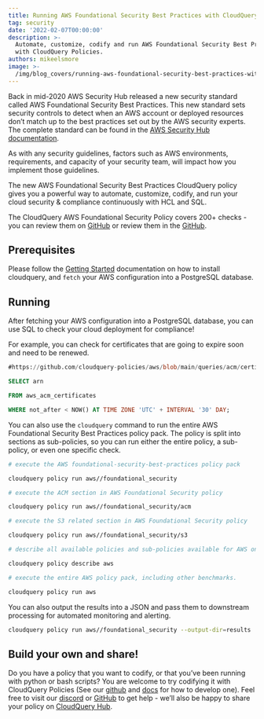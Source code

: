 ```yaml
---
title: Running AWS Foundational Security Best Practices with CloudQuery Policies
tag: security
date: '2022-02-07T00:00:00'
description: >-
  Automate, customize, codify and run AWS Foundational Security Best Practices
  with CloudQuery Policies.
authors: mikeelsmore
image: >-
  /img/blog_covers/running-aws-foundational-security-best-practices-with-cloudquery-policies.jpg
---
```


Back in mid-2020 AWS Security Hub released a new security standard called AWS Foundational Security Best Practices. This new standard sets security controls to detect when an AWS account or deployed resources don’t match up to the best practices set out by the AWS security experts. The complete standard can be found in the [AWS Security Hub documentation](https://docs.aws.amazon.com/securityhub/latest/userguide/securityhub-standards-fsbp.html).

As with any security guidelines, factors such as AWS environments, requirements, and capacity of your security team, will impact how you implement those guidelines.

The new AWS Foundational Security Best Practices CloudQuery policy gives you a powerful way to automate, customize, codify, and run your cloud security & compliance continuously with HCL and SQL.

The CloudQuery AWS Foundational Security Policy covers 200+ checks - you can review them on [GitHub](https://github.com/cloudquery-policies/aws/tree/main/foundational_security) or review them in the [GitHub](https://github.com/cloudquery/cq-provider-aws/tree/main/policies/foundational_security).


## Prerequisites

Please follow the [Getting Started](https://docs.cloudquery.io/docs/getting-started/getting-started-with-aws) documentation on how to install cloudquery, and `fetch` your AWS configuration into a PostgreSQL database.

## Running

After fetching your AWS configuration into a PostgreSQL database, you can use SQL to check your cloud deployment for compliance!

For example, you can check for certificates that are going to expire soon and need to be renewed.

```sql
#https://github.com/cloudquery-policies/aws/blob/main/queries/acm/certificates_should_be_renewed.sql

SELECT arn

FROM aws_acm_certificates

WHERE not_after < NOW() AT TIME ZONE 'UTC' + INTERVAL '30' DAY;
```

You can also use the `cloudquery` command to run the entire AWS Foundational Security Best Practices policy pack. The policy is split into sections as sub-policies, so you can run either the entire policy, a sub-policy, or even one specific check.

```bash
# execute the AWS foundational-security-best-practices policy pack

cloudquery policy run aws//foundational_security

# execute the ACM section in AWS Foundational Security policy

cloudquery policy run aws//foundational_security/acm

# execute the S3 related section in AWS Foundational Security policy

cloudquery policy run aws//foundational_security/s3

# describe all available policies and sub-policies available for AWS on cloudquery

cloudquery policy describe aws

# execute the entire AWS policy pack, including other benchmarks.

cloudquery policy run aws
```

You can also output the results into a JSON and pass them to downstream processing for automated monitoring and alerting.

```bash
cloudquery policy run aws//foundational_security --output-dir=results
```

## Build your own and share!

Do you have a policy that you want to codify, or that you’ve been running with python or bash scripts? You are welcome to try codifying it with CloudQuery Policies (See our [github](https://github.com/cloudquery-policies/aws) and [docs](https://docs.cloudquery.io/docs/policies) for how to develop one). Feel free to visit our [discord](https://cloudquery.io/discord) or [GitHub](https://github.com/cloudquery) to get help - we’ll also be happy to share your policy on [CloudQuery Hub](https://hub.cloudquery.io/).
